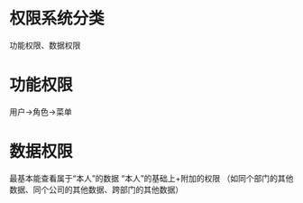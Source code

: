 # 权限系统分类
功能权限、数据权限

# 功能权限
用户->角色->菜单

# 数据权限
最基本能查看属于“本人”的数据
“本人”的基础上+附加的权限
（如同个部门的其他数据、同个公司的其他数据、跨部门的其他数据）